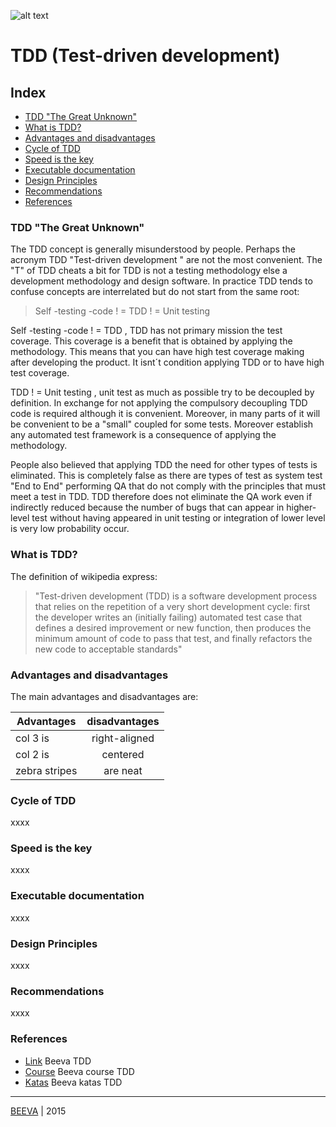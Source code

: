 ![alt text](https://github.com/beeva-danielpetrovic/beeva-best-practices/blob/master/agile/developerTeamScrum/TDD/static/Que-es-TDD.png "TDD")
# TDD (Test-driven development)

## Index

* [TDD "The Great Unknown"](#tdd-the-great-unknown)
* [What is TDD?](#what-is-tdd)
* [Advantages and disadvantages](#advantages-and-disadvantages)
* [Cycle of TDD](#cycle-of-tdd)
* [Speed is the key](#speed-is-the-key)
* [Executable documentation](#executable-documentation)
* [Design Principles](#design-principles)
* [Recommendations](#recommendations)
* [References](#references)

### TDD "The Great Unknown" 
The TDD concept is generally misunderstood by people. Perhaps the acronym TDD "Test-driven development " are not the most convenient. The "T" of TDD cheats a bit for TDD is not a testing methodology else a development methodology and design software.
In practice TDD tends to confuse concepts are interrelated but do not start from the same root:
> Self -testing -code ! = TDD ! = Unit testing

Self -testing -code ! = TDD , TDD has not primary mission the test coverage. This coverage is a benefit that is obtained by applying the methodology. This means that you can have high test coverage making after developing the product. It isnt´t condition applying TDD or to have high test coverage.

TDD ! = Unit testing , unit test as much as possible try to be decoupled by definition. In exchange for not applying the compulsory decoupling TDD code is required although it is convenient. Moreover, in many parts of it will be convenient to be a "small" coupled for some tests. Moreover establish any automated test framework is a consequence of applying the methodology.

People also believed that applying TDD the need for other types of tests is eliminated. This is completely false as there are types of test as system test "End to End" performing QA that do not comply with the principles that must meet a test in TDD. TDD therefore does not eliminate the QA work even if indirectly reduced because the number of bugs that can appear in higher-level test without having appeared in unit testing or integration of lower level is very low probability occur.

### What is TDD?
The definition of wikipedia express:
> "Test-driven development (TDD) is a software development process that relies on the repetition of a very short development cycle: first the developer writes an (initially failing) automated test case that defines a desired improvement or new function, then produces the minimum amount of code to pass that test, and finally refactors the new code to acceptable standards"

### Advantages and disadvantages
The main advantages and disadvantages are:

| Advantages        | disadvantages |
| ------------- |:-------------:|
| col 3 is      | right-aligned |
| col 2 is      | centered      |
| zebra stripes | are neat      |

### Cycle of TDD 
xxxx

### Speed is the key 
xxxx

### Executable documentation 
xxxx

### Design Principles 
xxxx

### Recommendations 
xxxx



### References

* [Link](https://www.beeva.com/beeva-view/metodologiasagiles/desarrollo-dirigido-por-test-el-gran-desconocido/) Beeva TDD
* [Course](https://github.com/beeva-danielpetrovic/beeva-curso-tdd) Beeva course TDD
* [Katas](https://github.com/beeva-danielpetrovic/beeva-taller-tdd/tree/master) Beeva katas TDD

___

[BEEVA](http://www.beeva.com) | 2015
